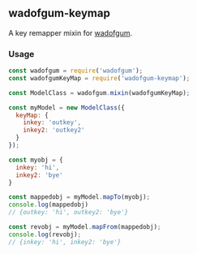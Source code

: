 ## wadofgum-keymap

A key remapper mixin for [wadofgum](https://github.com/nlf/wadofgum).

### Usage

```js
const wadofgum = require('wadofgum');
const wadofgumKeyMap = require('wadofgum-keymap');

const ModelClass = wadofgum.mixin(wadofgumKeyMap);

const myModel = new ModelClass({
  keyMap: {
    inkey: 'outkey',
    inkey2: 'outkey2'
  }
});

const myobj = {
  inkey: 'hi',
  inkey2: 'bye'
}

const mappedobj = myModel.mapTo(myobj);
console.log(mappedobj)
// {outkey: 'hi', outkey2: 'bye'}

const revobj = myModel.mapFrom(mappedobj);
console.log(revobj);
// {inkey: 'hi', inkey2: 'bye'}
```

